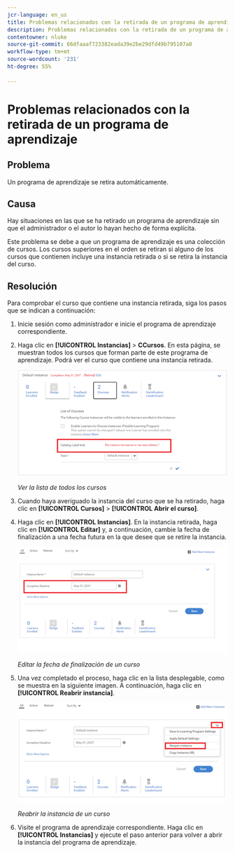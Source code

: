 ```yaml
---
jcr-language: en_us
title: Problemas relacionados con la retirada de un programa de aprendizaje
description: Problemas relacionados con la retirada de un programa de aprendizaje en Adobe Learning Manager
contentowner: nluke
source-git-commit: 66dfaaaf723382eada39e2be29dfd49b795107a0
workflow-type: tm+mt
source-wordcount: '231'
ht-degree: 55%

---
```




# Problemas relacionados con la retirada de un programa de aprendizaje

## Problema

Un programa de aprendizaje se retira automáticamente.

## Causa

Hay situaciones en las que se ha retirado un programa de aprendizaje sin que el administrador o el autor lo hayan hecho de forma explícita.

Este problema se debe a que un programa de aprendizaje es una colección de cursos. Los cursos superiores en el orden se retiran si alguno de los cursos que contienen incluye una instancia retirada o si se retira la instancia del curso.

## Resolución

Para comprobar el curso que contiene una instancia retirada, siga los pasos que se indican a continuación:

1. Inicie sesión como administrador e inicie el programa de aprendizaje correspondiente.

1. Haga clic en **[!UICONTROL Instancias]** > **CCursos**. En esta página, se muestran todos los cursos que forman parte de este programa de aprendizaje. Podrá ver el curso que contiene una instancia retirada.

   ![](assets/retired-instance.png)

   *Ver la lista de todos los cursos*

1. Cuando haya averiguado la instancia del curso que se ha retirado, haga clic en **[!UICONTROL Cursos]** > **[!UICONTROL Abrir el curso]**.

1. Haga clic en **[!UICONTROL Instancias]**. En la instancia retirada, haga clic en **[!UICONTROL Editar]** y, a continuación, cambie la fecha de finalización a una fecha futura en la que desee que se retire la instancia.

   ![](assets/completion-date.png)

   *Editar la fecha de finalización de un curso*

1. Una vez completado el proceso, haga clic en la lista desplegable, como se muestra en la siguiente imagen. A continuación, haga clic en **[!UICONTROL Reabrir instancia]**.

   ![](assets/re-open-instance.png)

   *Reabrir la instancia de un curso*

1. Visite el programa de aprendizaje correspondiente. Haga clic en **[!UICONTROL Instancias]** y ejecute el paso anterior para volver a abrir la instancia del programa de aprendizaje.
